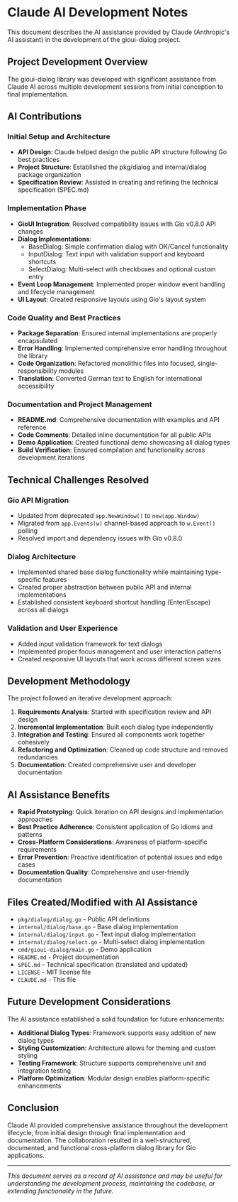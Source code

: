 # Claude AI Development Notes

This document describes the AI assistance provided by Claude (Anthropic's AI assistant) in the development of the gioui-dialog project.

## Project Development Overview

The gioui-dialog library was developed with significant assistance from Claude AI across multiple development sessions from initial conception to final implementation.

## AI Contributions

### Initial Setup and Architecture
- **API Design**: Claude helped design the public API structure following Go best practices
- **Project Structure**: Established the pkg/dialog and internal/dialog package organization
- **Specification Review**: Assisted in creating and refining the technical specification (SPEC.md)

### Implementation Phase
- **GioUI Integration**: Resolved compatibility issues with Gio v0.8.0 API changes
- **Dialog Implementations**: 
  - BaseDialog: Simple confirmation dialog with OK/Cancel functionality
  - InputDialog: Text input with validation support and keyboard shortcuts
  - SelectDialog: Multi-select with checkboxes and optional custom entry
- **Event Loop Management**: Implemented proper window event handling and lifecycle management
- **UI Layout**: Created responsive layouts using Gio's layout system

### Code Quality and Best Practices
- **Package Separation**: Ensured internal implementations are properly encapsulated
- **Error Handling**: Implemented comprehensive error handling throughout the library
- **Code Organization**: Refactored monolithic files into focused, single-responsibility modules
- **Translation**: Converted German text to English for international accessibility

### Documentation and Project Management
- **README.md**: Comprehensive documentation with examples and API reference
- **Code Comments**: Detailed inline documentation for all public APIs
- **Demo Application**: Created functional demo showcasing all dialog types
- **Build Verification**: Ensured compilation and functionality across development iterations

## Technical Challenges Resolved

### Gio API Migration
- Updated from deprecated `app.NewWindow()` to `new(app.Window)`
- Migrated from `app.Events(w)` channel-based approach to `w.Event()` polling
- Resolved import and dependency issues with Gio v0.8.0

### Dialog Architecture
- Implemented shared base dialog functionality while maintaining type-specific features
- Created proper abstraction between public API and internal implementations
- Established consistent keyboard shortcut handling (Enter/Escape) across all dialogs

### Validation and User Experience
- Added input validation framework for text dialogs
- Implemented proper focus management and user interaction patterns
- Created responsive UI layouts that work across different screen sizes

## Development Methodology

The project followed an iterative development approach:

1. **Requirements Analysis**: Started with specification review and API design
2. **Incremental Implementation**: Built each dialog type independently
3. **Integration and Testing**: Ensured all components work together cohesively
4. **Refactoring and Optimization**: Cleaned up code structure and removed redundancies
5. **Documentation**: Created comprehensive user and developer documentation

## AI Assistance Benefits

- **Rapid Prototyping**: Quick iteration on API designs and implementation approaches
- **Best Practice Adherence**: Consistent application of Go idioms and patterns
- **Cross-Platform Considerations**: Awareness of platform-specific requirements
- **Error Prevention**: Proactive identification of potential issues and edge cases
- **Documentation Quality**: Comprehensive and user-friendly documentation

## Files Created/Modified with AI Assistance

- `pkg/dialog/dialog.go` - Public API definitions
- `internal/dialog/base.go` - Base dialog implementation
- `internal/dialog/input.go` - Text input dialog implementation  
- `internal/dialog/select.go` - Multi-select dialog implementation
- `cmd/gioui-dialog/main.go` - Demo application
- `README.md` - Project documentation
- `SPEC.md` - Technical specification (translated and updated)
- `LICENSE` - MIT license file
- `CLAUDE.md` - This file

## Future Development Considerations

The AI assistance established a solid foundation for future enhancements:

- **Additional Dialog Types**: Framework supports easy addition of new dialog types
- **Styling Customization**: Architecture allows for theming and custom styling
- **Testing Framework**: Structure supports comprehensive unit and integration testing
- **Platform Optimization**: Modular design enables platform-specific enhancements

## Conclusion

Claude AI provided comprehensive assistance throughout the development lifecycle, from initial design through final implementation and documentation. The collaboration resulted in a well-structured, documented, and functional cross-platform dialog library for Gio applications.

---

*This document serves as a record of AI assistance and may be useful for understanding the development process, maintaining the codebase, or extending functionality in the future.*
